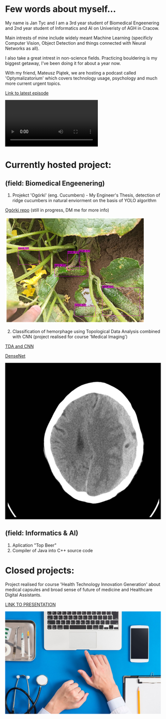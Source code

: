 # Few words about myself...

My name is Jan Tyc and I am a 3rd year student of Biomedical Engeenering and 2nd year student of Informatics and AI on Univeristy of AGH in Cracow.

Main intrests of mine include widely meant Machine Learning (specificly Computer Vision, Object Detection and things connected with Neural Networks as all).

I also take a great intrest in non-science fields. Practicing bouldering is my biggest getaway, I've been doing it for about a year now. 

With my friend, Mateusz Piątek, we are hosting a podcast called 'Optymalizatorium' which covers technology usage, psychology and much more current urgent topics.

[Link to latest episode](https://open.spotify.com/episode/7erSIiqzIvcJ9TmGO9qXRZ)

![scianka](337182874_6037393079678652_7103961986206195783_n.mp4)



# Currently hosted project:
## (field: Biomedical Engeenering)

1. Projekct 'Ogórki' (eng. Cucumbers) - My Engineer's Thesis, detection of ridge cucumbers in natural enviorment on the basis of YOLO algorithm

[Ogórki repo](https://github.com/tycjantyc/YOLO_ogorki) (still in progress, DM me for more info)

![ogorki](predictions.png "Ogorki")

2. Classification of hemorphage using Topological Data Analysis combined with CNN (project realised for course 'Medical Imaging')

[TDA and CNN](https://github.com/tycjantyc/TDA)

[DenseNet](https://github.com/tycjantyc/ProjektTOM)

![mozg](71_21.jpg "Brain")
## (field: Informatics & AI)

1. Aplication "Top Beer"
2. Compiler of Java into C++ source code


# Closed projects:

Project realised for course 'Health Technology Innovation Generation' about medical capsules and broad sense of future of medicine and Healthcare Digital Assistants. 

[LINK TO PRESENTATION](https://docs.google.com/presentation/d/1fipnmH2sgFDSk7NSkCGgP6dxX7Y-u2-DZ63AycYRyB0/edit?usp=sharing)

![alt text](Sharp-HealthCare-1.jpg "HDA")
